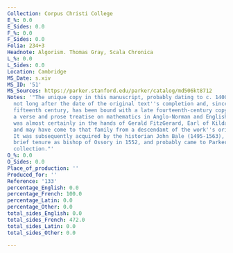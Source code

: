 ```yaml
---
Collection: Corpus Christi College
E_%: 0.0
E_Sides: 0.0
F_%: 0.0
F_Sides: 0.0
Folia: 234+3
Headnote: Algorism. Thomas Gray, Scala Chronica
L_%: 0.0
L_Sides: 0.0
Location: Cambridge
MS_Date: s.xiv
MS_ID: '51'
MS_Sources: https://parker.stanford.edu/parker/catalog/md506kt8712
Notes: '"The unique copy in this manuscript, probably dating to c. 1400, was made
  not long after the date of the original text''s completion and, since the early
  fifteenth century, has been bound with a late fourteenth-century copy of the Algorism,
  a verse and prose treatise on mathematics in Anglo-Norman and English. "; "the manuscript
  was almost certainly in the hands of Gerald FitzGerard, Earl of Kildare (d. 1534)
  and may have come to that family from a descendant of the work''s original author.
  It was subsequently acquired by the historian John Bale (1495-1563), during his
  brief tenure as bishop of Ossory in 1552, and probably came to Parker from Bale''s
  collection."'
O_%: 0.0
O_Sides: 0.0
Place_of_production: ''
Produced_for: ''
Reference: '133'
percentage_English: 0.0
percentage_French: 100.0
percentage_Latin: 0.0
percentage_Other: 0.0
total_sides_English: 0.0
total_sides_French: 472.0
total_sides_Latin: 0.0
total_sides_Other: 0.0

---
```

